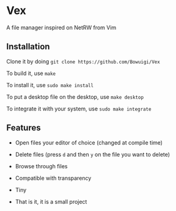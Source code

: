 # Vex
A file manager inspired on NetRW from Vim

Installation
---

Clone it by doing `git clone https://github.com/Bowuigi/Vex`

To build it, use `make`

To install it, use `sudo make install`

To put a desktop file on the desktop, use `make desktop`

To integrate it with your system, use `sudo make integrate`

Features
---

- Open files your editor of choice (changed at compile time)

- Delete files (press `d` and then `y` on the file you want to delete)

- Browse through files

- Compatible with transparency

- Tiny

- That is it, it is a small project
